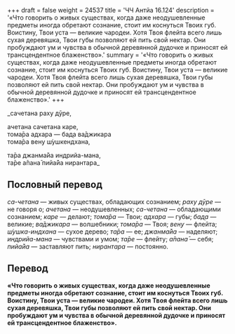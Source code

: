 +++
draft = false
weight = 24537
title = 'ЧЧ Антйа 16.124'
description = '«Что говорить о живых существах, когда даже неодушевленные предметы иногда обретают сознание, стоит им коснуться Твоих губ. Воистину, Твои уста — великие чародеи. Хотя Твоя флейта всего лишь сухая деревяшка, Твои губы позволяют ей пить свой нектар. Они пробуждают ум и чувства в обычной деревянной дудочке и приносят ей трансцендентное блаженство».'
summary = '«Что говорить о живых существах, когда даже неодушевленные предметы иногда обретают сознание, стоит им коснуться Твоих губ. Воистину, Твои уста — великие чародеи. Хотя Твоя флейта всего лишь сухая деревяшка, Твои губы позволяют ей пить свой нектар. Они пробуждают ум и чувства в обычной деревянной дудочке и приносят ей трансцендентное блаженство».'
+++

_сачетана раху дӯре,  
  
ачетана сачетана каре,  
тома̄ра адхара — бад̣а ва̄джикара  
тома̄ра вен̣у ш́ушкендхана,  
  
та̄ра джанма̄йа индрийа-мана,  
та̄ре а̄пана̄ пийа̄йа нирантара_

## Пословный перевод

_са_\-_четана_ — живых существах, обладающих сознанием; _раху_ _дӯре_ — не говоря о; _ачетана_ — неодушевленных; _са_\-_четана_ — обладающими сознанием; _каре_ — делают; _тома̄ра_ — Твои; _адхара_ — губы; _бад̣а_ — великие; _ва̄джикара_ — волшебники; _тома̄ра_ — Твоя; _вен̣у_ — флейта; _ш́ушка_\-_индхана_ — сухое дерево; _та̄ра_ — ее; _джанма̄йа_ — наделяют; _индрийа_\-_мана_ — чувствами и умом; _та̄ре_ — флейту; _а̄пана̄_ — себя; _пийа̄йа_ — заставляют пить; _нирантара_ — постоянно.

## Перевод

**«Что говорить о живых существах, когда даже неодушевленные предметы иногда обретают сознание, стоит им коснуться Твоих губ. Воистину, Твои уста — великие чародеи. Хотя Твоя флейта всего лишь сухая деревяшка, Твои губы позволяют ей пить свой нектар. Они пробуждают ум и чувства в обычной деревянной дудочке и приносят ей трансцендентное блаженство».**
